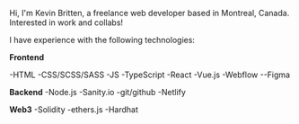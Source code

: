 Hi, I'm Kevin Britten, a freelance web developer based in Montreal, Canada. Interested in work and collabs!

I have experience with the following technologies:

**Frontend**

-HTML
-CSS/SCSS/SASS
-JS
-TypeScript
-React
-Vue.js
-Webflow
--Figma



**Backend**
-Node.js
-Sanity.io
-git/github
-Netlify

**Web3**
-Solidity
-ethers.js
-Hardhat




